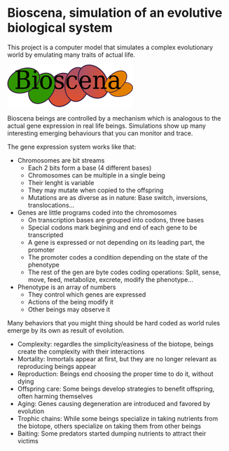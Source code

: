 Bioscena, simulation of an evolutive biological system
======================================================

This project is a computer model that simulates a complex evolutionary world by emulating many traits of actual life.

![bioscenalogo](bioscenalogo.png)

Bioscena beings are controlled by a mechanism which is analogous to the actual gene expression in real life beings.
Simulations show up many interesting emerging behaviours that you can monitor and trace.

The gene expression system works like that:

- Chromosomes are bit streams
	- Each 2 bits form a base (4 different bases)
	- Chromosomes can be multiple in a single being
	- Their lenght is variable
	- They may mutate when copied to the offspring
	- Mutations are as diverse as in nature: Base switch, inversions, translocations...
- Genes are little programs coded into the chromosomes
	- On transcription bases are grouped into codons, three bases
	- Special codons mark begining and end of each gene to be transcripted
	- A gene is expressed or not depending on its leading part, the promoter
	- The promoter codes a condition depending on the state of the phenotype
	- The rest of the gen are byte codes coding operations: Split, sense, move, feed, metabolize, excrete, modify the phenotype...
- Phenotype is an array of numbers
	- They control which genes are expressed
	- Actions of the being modify it
	- Other beings may observe it

Many behaviors that you might thing should be hard coded as world rules emerge by its own as result of evolution.

- Complexity: regardles the simplicity/easiness of the biotope, beings create the complexity with their interactions
- Mortality: Inmortals appear at first, but they are no longer relevant as reproducing beings appear
- Reproduction: Beings end choosing the proper time to do it, without dying
- Offspring care: Some beings develop strategies to benefit offspring, often harming themselves
- Aging: Genes causing degeneration are introduced and favored by evolution
- Trophic chains: While some beings specialize in taking nutrients from the biotope, others specialize on taking them from other beings
- Baiting: Some predators started dumping nutrients to attract their victims


